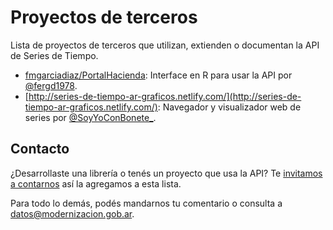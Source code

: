 # Proyectos de terceros

Lista de proyectos de terceros que utilizan, extienden o documentan la API de Series de Tiempo.

* [fmgarciadiaz/PortalHacienda](https://github.com/fmgarciadiaz/PortalHacienda): Interface en R para usar la API por [@fergd1978](https://twitter.com/fergd1978).
* [http://series-de-tiempo-ar-graficos.netlify.com/](http://series-de-tiempo-ar-graficos.netlify.com/): Navegador y visualizador web de series por [@SoyYoConBonete_](https://twitter.com/SoyYoConBonete_).

## Contacto

¿Desarrollaste una librería o tenés un proyecto que usa la API? Te [invitamos a contarnos](https://twitter.com/datosgobar) así la agregamos a esta lista.

Para todo lo demás, podés mandarnos tu comentario o consulta a [datos@modernizacion.gob.ar](mailto:datos@modernizacion.gob.ar).
